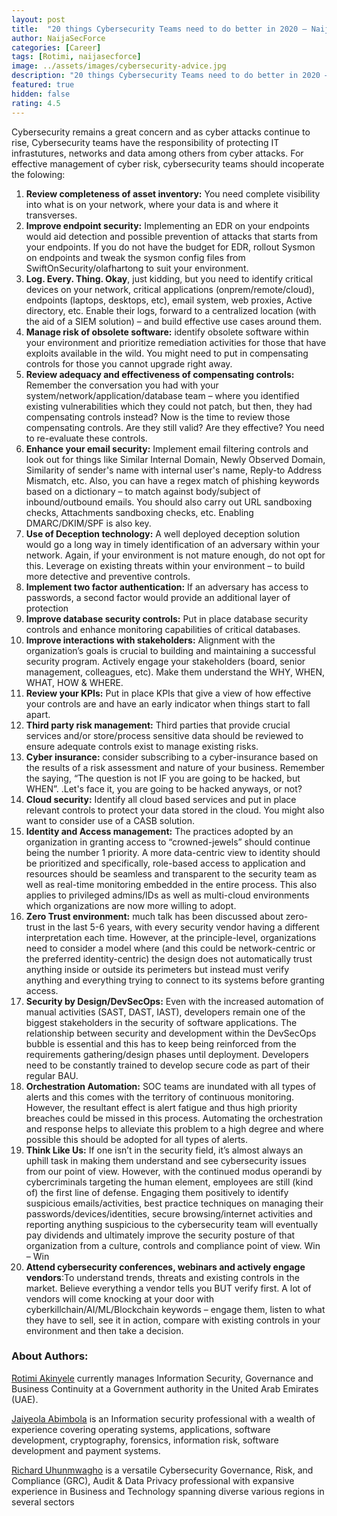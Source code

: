 ```yaml
---
layout: post
title:  "20 things Cybersecurity Teams need to do better in 2020 – NaijaSecForce Edition"
author: NaijaSecForce
categories: [Career]
tags: [Rotimi, naijasecforce]
image: ../assets/images/cybersecurity-advice.jpg
description: "20 things Cybersecurity Teams need to do better in 2020 – NaijaSecForce Edition"
featured: true
hidden: false
rating: 4.5
---
```


Cybersecurity remains a great concern and as cyber attacks continue to rise, Cybersecurity teams have the responsibility of  protecting IT infrastutures, networks and data among others from cyber attacks. For effective management of cyber risk, cybersecurity teams should incoperate the folowing:

1.	**Review completeness of asset inventory:** You need complete visibility into what is on your network, where your data is and where it transverses.
2.	**Improve endpoint security:** Implementing an EDR on your endpoints would aid detection and possible prevention of attacks that starts from your endpoints. If you do not have the budget for EDR, rollout Sysmon on endpoints and tweak the sysmon config files from SwiftOnSecurity/olafhartong to suit your environment.
3.	**Log. Every. Thing. Okay**, just kidding, but you need to identify critical devices on your network, critical applications (onprem/remote/cloud), endpoints (laptops, desktops, etc), email system, web proxies, Active directory, etc. Enable their logs, forward to a centralized location (with the aid of a SIEM solution) – and build effective use cases around them.
4.  **Manage risk of obsolete software:** identify obsolete software within your environment and prioritize remediation activities for those that have exploits available in the wild. You might need to put in compensating controls for those you cannot upgrade right away.
5.  **Review adequacy and effectiveness of compensating controls:** Remember the conversation you had with your system/network/application/database team – where you identified existing vulnerabilities which they could not patch, but then, they had compensating controls instead? Now is the time to review those compensating controls. Are they still valid? Are they effective? You need to re-evaluate these controls.
6.	**Enhance your email security:** Implement email filtering controls and look out for things like Similar Internal Domain, Newly Observed Domain, Similarity of sender's name with internal user's name, Reply-to Address Mismatch, etc. Also, you can have a regex match of phishing keywords based on a dictionary – to match against body/subject of inbound/outbound emails. You should also carry out URL sandboxing checks, Attachments sandboxing checks, etc. Enabling DMARC/DKIM/SPF is also key.
7.	**Use of Deception technology:** A well deployed deception solution would go a long way in timely identification of an adversary within your network. Again, if your environment is not mature enough, do not opt for this. Leverage on existing threats within your environment – to build more detective and preventive controls.
8.	**Implement two factor authentication:** If an adversary has access to passwords, a second factor would provide an additional layer of protection
9.	**Improve database security controls:** Put in place database security controls and enhance monitoring capabilities of critical databases.
10.	**Improve interactions with stakeholders:** Alignment with the organization’s goals is crucial to building and maintaining a successful security program. Actively engage your stakeholders (board, senior management, colleagues, etc). Make them understand the WHY, WHEN, WHAT, HOW & WHERE.
11.	**Review your KPIs:** Put in place KPIs that give a view of how effective your controls are and have an early indicator when things start to fall apart.
12.	**Third party risk management:** Third parties that provide crucial services and/or store/process sensitive data should be reviewed to ensure adequate controls exist to manage existing risks.
13.	**Cyber insurance:** consider subscribing to a cyber-insurance based on the results of a risk assessment and nature of your business. Remember the saying, “The question is not IF you are going to be hacked, but WHEN”. .Let's face it, you are going to be hacked anyways, or not?
14.	**Cloud security:** Identify all cloud based services and put in place relevant controls to protect your data stored in the cloud. You might also want to consider use of a CASB solution.
15.	**Identity and Access management:** The practices adopted by an organization in granting access to “crowned-jewels” should continue being the number 1 priority. A more data-centric view to identity should be prioritized and specifically, role-based access to application and resources should be seamless and transparent to the security team as well as real-time monitoring embedded in the entire process. This also applies to privileged admins/IDs as well as multi-cloud environments which organizations are now more willing to adopt.
16.	**Zero Trust environment:** much talk has been discussed about zero-trust in the last 5-6 years, with every security vendor having a different interpretation each time. However, at the principle-level, organizations need to consider a model where (and this could be network-centric or the preferred identity-centric) the design does not automatically trust anything inside or outside its perimeters but instead must verify anything and everything trying to connect to its systems before granting access.
17.	**Security by Design/DevSecOps:** Even with the increased automation of manual activities (SAST, DAST, IAST), developers remain one of the biggest stakeholders in the security of software applications. The relationship between security and development within the DevSecOps bubble is essential and this has to keep being reinforced from the requirements gathering/design phases until deployment. Developers need to be constantly trained to develop secure code as part of their regular BAU.
18.	**Orchestration Automation:** SOC teams are inundated with all types of alerts and this comes with the territory of continuous monitoring. However, the resultant effect is alert fatigue and thus high priority breaches could be missed in this process. Automating the orchestration and response helps to alleviate this problem to a high degree and where possible this should be adopted for all types of alerts.
19.	**Think Like Us:** If one isn’t in the security field, it’s almost always an uphill task in making them understand and see cybersecurity issues from our point of view. However, with the continued modus operandi by cybercriminals targeting the human element, employees are still (kind of) the first line of defense. Engaging them positively to identify suspicious emails/activities, best practice techniques on managing their passwords/devices/identities, secure browsing/internet activities and reporting anything suspicious to the cybersecurity team will eventually pay dividends and ultimately improve the security posture of that organization from a culture, controls and compliance point of view. Win – Win
20.	**Attend cybersecurity conferences, webinars and actively engage vendors**:To understand trends, threats and existing controls in the market. Believe everything a vendor tells you BUT verify first. A lot of vendors will come knocking at your door with cyberkillchain/AI/ML/Blockchain keywords – engage them, listen to what they have to sell, see it in action, compare with existing controls in your environment and then take a decision.

### About Authors:

[Rotimi Akinyele](https://ae.linkedin.com/in/nigerianpenetrationtester) currently manages Information Security, Governance and Business Continuity at a Government authority in the United Arab Emirates (UAE).

[Jaiyeola Abimbola](https://ae.linkedin.com/in/abimbola-jaiyeola-06448757) is an Information security professional with a wealth of experience covering operating systems, applications, software development, cryptography, forensics, information risk, software development and payment systems.

[Richard Uhunmwagho](https://ae.linkedin.com/in/ricuhun) is a versatile Cybersecurity Governance, Risk, and Compliance (GRC), Audit & Data Privacy professional with expansive experience in Business and Technology spanning diverse various regions in several sectors

